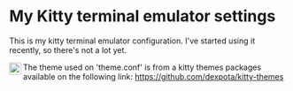# My Kitty terminal emulator settings #
This is my kitty terminal emulator configuration. I've started using it recently, so there's not a lot yet. 

[<img
    alt="Kitty icon"
    src="https://sw.kovidgoyal.net/kitty/_static/kitty.svg"
    width="22px"
    align="left"
/>][kitty-link]

The theme used on 'theme.conf' is from a kitty themes packages available on the following link: https://github.com/dexpota/kitty-themes

[kitty-link]: https://sw.kovidgoyal.net/kitty/
